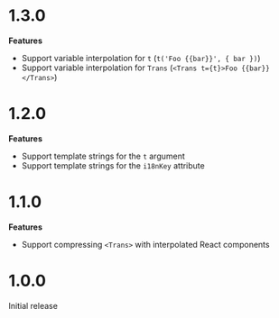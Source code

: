 # 1.3.0

**Features**

- Support variable interpolation for `t` (`t('Foo {{bar}}', { bar })`)
- Support variable interpolation for `Trans` (`<Trans t={t}>Foo {{bar}}</Trans>`)

# 1.2.0

**Features**

- Support template strings for the `t` argument
- Support template strings for the `i18nKey` attribute

# 1.1.0

**Features**

- Support compressing `<Trans>` with interpolated React components

# 1.0.0

Initial release
